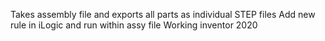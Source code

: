 Takes assembly file and exports all parts as individual STEP files
Add new rule in iLogic and run within assy file
Working inventor 2020